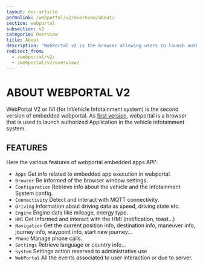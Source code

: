 ```yaml
---
layout: doc-article
permalink: /webportal/v2/overview/about/
section: webportal
subsection: v2
categorie: Overview
title: About
description: "WebPortal v2 is the browser allowing users to launch authorized Web Applications directly from the media system of their car."
redirect_from:
  - /webportal/v2/
  - /webportal/v2/overview/
---
```


# ABOUT WEBPORTAL V2
 WebPortal V2 or IVI (for InVehicle Infotainment system) is the second version of embedded webportal. As [first version]({{site.baseurl}}/webportal/v1/), webportal is a browser that is used to launch authorized Application in the vehicle infotainment system.


## FEATURES

Here the various features of webportal embedded apps API':

- `Apps` Get info related to embedded app execution in webportal.
- `Browser` Be informed of the browser window settings.
- `Configuration` Retrieve info about the vehicle and the infotainment System config.
- `Connectivity` Detect and interact with MQTT connectivity.
- `Driving` Information about driving data as speed, driving state etc.
- `Engine` Engine data like mileage, energy type.
- `HMI` Get informed and interact with the HMI (notification, toast...)
- `Navigation` Get the current position info, destination info, maneuver info, journey info, waypoint info, start new journey...
- `Phone` Manage phone calls.
- `Settings` Retrieve language or country info...
- `System` Settings action reserved to administrative use  
- `WebPortal` All the events associated to user interaction or due to server.